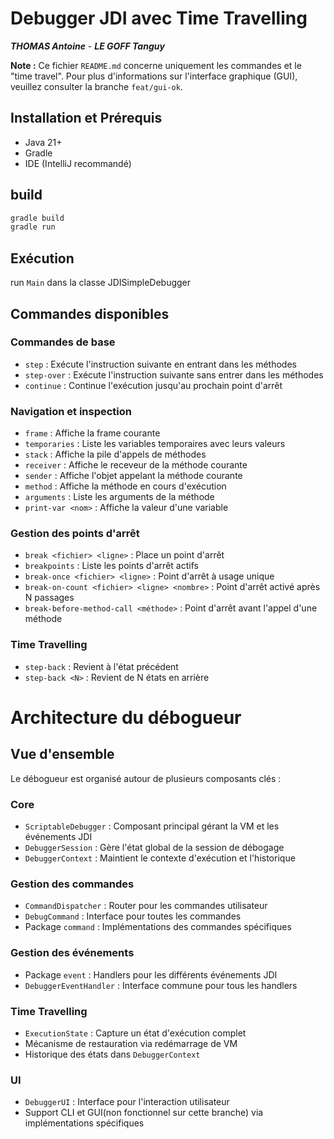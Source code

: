 # Debugger JDI avec Time Travelling
 ***THOMAS Antoine*** - ***LE GOFF Tanguy***

**Note :** Ce fichier `README.md` concerne uniquement les commandes et le "time travel". Pour plus d'informations sur l'interface graphique (GUI), veuillez consulter la branche `feat/gui-ok`.

## Installation et Prérequis
- Java 21+
- Gradle
- IDE (IntelliJ recommandé)

## build

```bash
gradle build
gradle run
```

## Exécution


run `Main` dans la classe JDISimpleDebugger

## Commandes disponibles

### Commandes de base
- `step` : Exécute l'instruction suivante en entrant dans les méthodes
- `step-over` : Exécute l'instruction suivante sans entrer dans les méthodes
- `continue` : Continue l'exécution jusqu'au prochain point d'arrêt

### Navigation et inspection
- `frame` : Affiche la frame courante
- `temporaries` : Liste les variables temporaires avec leurs valeurs
- `stack` : Affiche la pile d'appels de méthodes
- `receiver` : Affiche le receveur de la méthode courante
- `sender` : Affiche l'objet appelant la méthode courante
- `method` : Affiche la méthode en cours d'exécution
- `arguments` : Liste les arguments de la méthode
- `print-var <nom>` : Affiche la valeur d'une variable

### Gestion des points d'arrêt
- `break <fichier> <ligne>` : Place un point d'arrêt
- `breakpoints` : Liste les points d'arrêt actifs
- `break-once <fichier> <ligne>` : Point d'arrêt à usage unique
- `break-on-count <fichier> <ligne> <nombre>` : Point d'arrêt activé après N passages
- `break-before-method-call <méthode>` : Point d'arrêt avant l'appel d'une méthode

### Time Travelling
- `step-back` : Revient à l'état précédent
- `step-back <N>` : Revient de N états en arrière

# Architecture du débogueur

## Vue d'ensemble

Le débogueur est organisé autour de plusieurs composants clés :

### Core
- `ScriptableDebugger` : Composant principal gérant la VM et les événements JDI
- `DebuggerSession` : Gère l'état global de la session de débogage 
- `DebuggerContext` : Maintient le contexte d'exécution et l'historique

### Gestion des commandes
- `CommandDispatcher` : Router pour les commandes utilisateur
- `DebugCommand` : Interface pour toutes les commandes
- Package `command` : Implémentations des commandes spécifiques

### Gestion des événements
- Package `event` : Handlers pour les différents événements JDI
- `DebuggerEventHandler` : Interface commune pour tous les handlers

### Time Travelling
- `ExecutionState` : Capture un état d'exécution complet
- Mécanisme de restauration via redémarrage de VM
- Historique des états dans `DebuggerContext`

### UI
- `DebuggerUI` : Interface pour l'interaction utilisateur
- Support CLI et GUI(non fonctionnel sur cette branche) via implémentations spécifiques

